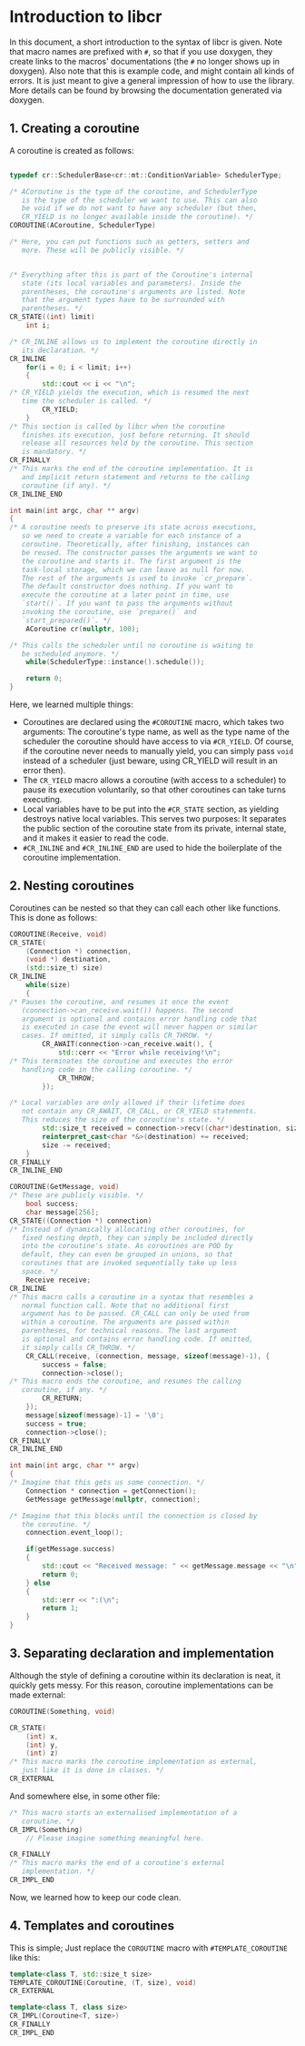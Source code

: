 # Introduction to libcr

In this document, a short introduction to the syntax of libcr is given.
Note that macro names are prefixed with `#`, so that if you use doxygen, they create links to the macros' documentations (the `#` no longer shows up in doxygen).
Also note that this is example code, and might contain all kinds of errors.
It is just meant to give a general impression of how to use the library.
More details can be found by browsing the documentation generated via doxygen.

## 1. Creating a coroutine

A coroutine is created as follows:


~~~cpp

typedef cr::SchedulerBase<cr::mt::ConditionVariable> SchedulerType;

/* ACoroutine is the type of the coroutine, and SchedulerType
   is the type of the scheduler we want to use. This can also
   be void if we do not want to have any scheduler (but then,
   CR_YIELD is no longer available inside the coroutine). */
COROUTINE(ACoroutine, SchedulerType)

/* Here, you can put functions such as getters, setters and
   more. These will be publicly visible. */


/* Everything after this is part of the Coroutine's internal
   state (its local variables and parameters). Inside the
   parentheses, the coroutine's arguments are listed. Note
   that the argument types have to be surrounded with
   parentheses. */
CR_STATE((int) limit)
	int i;

/* CR_INLINE allows us to implement the coroutine directly in
   its declaration. */
CR_INLINE
	for(i = 0; i < limit; i++)
	{
		std::cout << i << "\n";
/* CR_YIELD yields the execution, which is resumed the next
   time the scheduler is called. */
		CR_YIELD;
	}
/* This section is called by libcr when the coroutine
   finishes its execution, just before returning. It should
   release all resources held by the coroutine. This section
   is mandatory. */
CR_FINALLY
/* This marks the end of the coroutine implementation. It is
   and implicit return statement and returns to the calling
   coroutine (if any). */
CR_INLINE_END

int main(int argc, char ** argv)
{
/* A coroutine needs to preserve its state across executions,
   so we need to create a variable for each instance of a
   coroutine. Theoretically, after finishing, instances can
   be reused. The constructor passes the arguments we want to
   the coroutine and starts it. The first argument is the
   task-local storage, which we can leave as null for now.
   The rest of the arguments is used to invoke `cr_prepare`.
   The default constructor does nothing. If you want to
   execute the coroutine at a later point in time, use
   `start()`. If you want to pass the arguments without
   invoking the coroutine, use `prepare()` and
   `start_prepared()`. */
	ACoroutine cr(nullptr, 100);

/* This calls the scheduler until no coroutine is waiting to
   be scheduled anymore. */
	while(SchedulerType::instance().schedule());

	return 0;
}

~~~

Here, we learned multiple things:

* Coroutines are declared using the `#COROUTINE` macro, which takes two arguments:
	The coroutine's type name, as well as the type name of the scheduler the coroutine should have access to via `#CR_YIELD`.
	Of course, if the coroutine never needs to manually yield, you can simply pass `void` instead of a scheduler (just beware, using CR_YIELD will result in an error then).
* The `CR_YIELD` macro allows a coroutine (with access to a scheduler) to pause its execution voluntarily, so that other coroutines can take turns executing.
* Local variables have to be put into the `#CR_STATE` section, as yielding destroys native local variables.
	This serves two purposes: It separates the public section of the coroutine state from its private, internal state, and it makes it easier to read the code.
* `#CR_INLINE` and `#CR_INLINE_END` are used to hide the boilerplate of the coroutine implementation.

## 2. Nesting coroutines

Coroutines can be nested so that they can call each other like functions.
This is done as follows:

~~~cpp
COROUTINE(Receive, void)
CR_STATE(
	(Connection *) connection,
	(void *) destination,
	(std::size_t) size)
CR_INLINE
	while(size)
	{
/* Pauses the coroutine, and resumes it once the event
   (connection->can_receive.wait()) happens. The second
   argument is optional and contains error handling code that
   is executed in case the event will never happen or similar
   cases. If omitted, it simply calls CR_THROW. */
		CR_AWAIT(connection->can_receive.wait(), {
			std::cerr << "Error while receiving!\n";
/* This terminates the coroutine and executes the error
   handling code in the calling coroutine. */
			CR_THROW;
		});

/* Local variables are only allowed if their lifetime does
   not contain any CR_AWAIT, CR_CALL, or CR_YIELD statements.
   This reduces the size of the coroutine's state. */
		std::size_t received = connection->recv((char*)destination, size);
		reinterpret_cast<char *&>(destination) += received;
		size -= received;
	}
CR_FINALLY
CR_INLINE_END

COROUTINE(GetMessage, void)
/* These are publicly visible. */
	bool success;
	char message[256];
CR_STATE((Connection *) connection)
/* Instead of dynamically allocating other coroutines, for
   fixed nesting depth, they can simply be included directly
   into the coroutine's state. As coroutines are POD by
   default, they can even be grouped in unions, so that
   coroutines that are invoked sequentially take up less
   space. */
	Receive receive;
CR_INLINE
/* This macro calls a coroutine in a syntax that resembles a
   normal function call. Note that no additional first
   argument has to be passed. CR_CALL can only be used from
   within a coroutine. The arguments are passed within
   parentheses, for technical reasons. The last argument
   is optional and contains error handling code. If omitted,
   it simply calls CR_THROW. */
	CR_CALL(receive, (connection, message, sizeof(message)-1), {
		success = false;
		connection->close();
/* This macro ends the coroutine, and resumes the calling
   coroutine, if any. */
		CR_RETURN;
	});
	message[sizeof(message)-1] = '\0';
	success = true;
	connection->close();
CR_FINALLY
CR_INLINE_END

int main(int argc, char ** argv)
{
/* Imagine that this gets us some connection. */
	Connection * connection = getConnection();
	GetMessage getMessage(nullptr, connection);

/* Imagine that this blocks until the connection is closed by
   the coroutine. */
	connection.event_loop();

	if(getMessage.success)
	{
		std::cout << "Received message: " << getMessage.message << "\n";
		return 0;
	} else
	{
		std::err << ":(\n";
		return 1;
	}
}
~~~

## 3. Separating declaration and implementation

Although the style of defining a coroutine within its declaration is neat, it quickly gets messy.
For this reason, coroutine implementations can be made external:

~~~cpp
COROUTINE(Something, void)

CR_STATE(
	(int) x,
	(int) y,
	(int) z)
/* This macro marks the coroutine implementation as external,
   just like it is done in classes. */
CR_EXTERNAL
~~~

And somewhere else, in some other file:

~~~cpp
/* This macro starts an externalised implementation of a
   coroutine. */
CR_IMPL(Something)
	// Please imagine something meaningful here.

CR_FINALLY
/* This macro marks the end of a coroutine's external
   implementation. */
CR_IMPL_END
~~~

Now, we learned how to keep our code clean.

## 4. Templates and coroutines

This is simple; Just replace the `COROUTINE` macro with `#TEMPLATE_COROUTINE` like this:

~~~cpp
template<class T, std::size_t size>
TEMPLATE_COROUTINE(Coroutine, (T, size), void)
CR_EXTERNAL

template<class T, class size>
CR_IMPL(Coroutine<T, size>)
CR_FINALLY
CR_IMPL_END
~~~